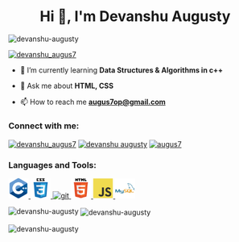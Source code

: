 <h1 align="center">Hi 👋, I'm Devanshu Augusty</h1>


<p align="left"> <img src="https://komarev.com/ghpvc/?username=devanshu-augusty&label=Profile%20views&color=0e75b6&style=flat" alt="devanshu-augusty" /> </p>

<p align="left"> <a href="https://twitter.com/devanshu_augus7" target="blank"><img src="https://img.shields.io/twitter/follow/devanshu_augus7?logo=twitter&style=for-the-badge" alt="devanshu_augus7" /></a> </p>

- 🌱 I’m currently learning **Data Structures & Algorithms in c++**

- 💬 Ask me about **HTML, CSS**

- 📫 How to reach me **augus7op@gmail.com**

<h3 align="left">Connect with me:</h3>
<p align="left">
<a href="https://twitter.com/devanshu_augus7" target="blank"><img align="center" src="https://raw.githubusercontent.com/rahuldkjain/github-profile-readme-generator/master/src/images/icons/Social/twitter.svg" alt="devanshu_augus7" height="30" width="40" /></a>
<a href="https://linkedin.com/in/devanshu augusty" target="blank"><img align="center" src="https://raw.githubusercontent.com/rahuldkjain/github-profile-readme-generator/master/src/images/icons/Social/linked-in-alt.svg" alt="devanshu augusty" height="30" width="40" /></a>
<a href="https://www.leetcode.com/augus7" target="blank"><img align="center" src="https://raw.githubusercontent.com/rahuldkjain/github-profile-readme-generator/master/src/images/icons/Social/leet-code.svg" alt="augus7" height="30" width="40" /></a>
</p>

<h3 align="left">Languages and Tools:</h3>
<p align="left"> <a href="https://www.w3schools.com/cpp/" target="_blank" rel="noreferrer"> <img src="https://raw.githubusercontent.com/devicons/devicon/master/icons/cplusplus/cplusplus-original.svg" alt="cplusplus" width="40" height="40"/> </a> <a href="https://www.w3schools.com/css/" target="_blank" rel="noreferrer"> <img src="https://raw.githubusercontent.com/devicons/devicon/master/icons/css3/css3-original-wordmark.svg" alt="css3" width="40" height="40"/> </a> <a href="https://git-scm.com/" target="_blank" rel="noreferrer"> <img src="https://www.vectorlogo.zone/logos/git-scm/git-scm-icon.svg" alt="git" width="40" height="40"/> </a> <a href="https://www.w3.org/html/" target="_blank" rel="noreferrer"> <img src="https://raw.githubusercontent.com/devicons/devicon/master/icons/html5/html5-original-wordmark.svg" alt="html5" width="40" height="40"/> </a> <a href="https://developer.mozilla.org/en-US/docs/Web/JavaScript" target="_blank" rel="noreferrer"> <img src="https://raw.githubusercontent.com/devicons/devicon/master/icons/javascript/javascript-original.svg" alt="javascript" width="40" height="40"/> </a> <a href="https://www.mysql.com/" target="_blank" rel="noreferrer"> <img src="https://raw.githubusercontent.com/devicons/devicon/master/icons/mysql/mysql-original-wordmark.svg" alt="mysql" width="40" height="40"/> </a> </p>

<p><img align="left" src="https://github-readme-stats.vercel.app/api/top-langs?username=devanshu-augusty&show_icons=true&locale=en&layout=compact" alt="devanshu-augusty" /></p>

<p>&nbsp;<img align="center" src="https://github-readme-stats.vercel.app/api?username=devanshu-augusty&show_icons=true&locale=en" alt="devanshu-augusty" /></p>

<p><img align="center" src="https://github-readme-streak-stats.herokuapp.com/?user=devanshu-augusty&" alt="devanshu-augusty" /></p>
